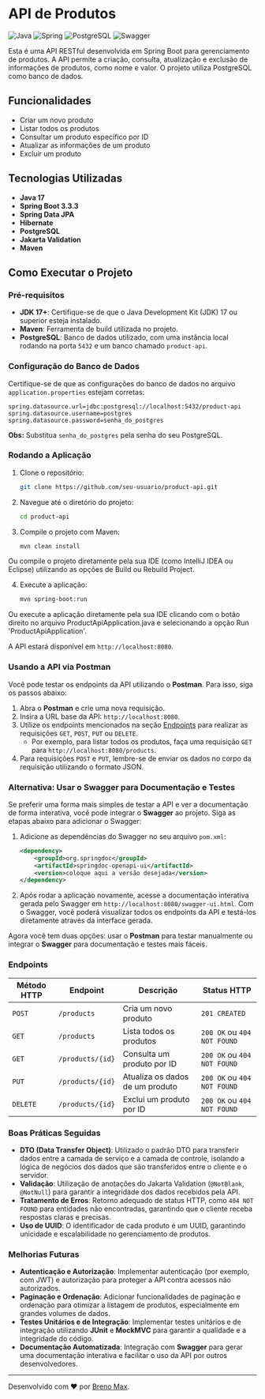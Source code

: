 # API de Produtos

![Java](https://img.shields.io/badge/java-%23ED8B00.svg?style=for-the-badge&logo=openjdk&logoColor=white)
![Spring](https://img.shields.io/badge/spring-%236DB33F.svg?style=for-the-badge&logo=spring&logoColor=white)
![PostgreSQL](https://img.shields.io/badge/postgreSQL-%23336791.svg?style=for-the-badge&logo=postgresql&logoColor=white)
![Swagger](https://img.shields.io/badge/Swagger-%23Clojure.svg?style=for-the-badge&logo=swagger&logoColor=white)


Esta é uma API RESTful desenvolvida em Spring Boot para gerenciamento de produtos. A API permite a criação, consulta, atualização e exclusão de informações de produtos, como nome e valor. O projeto utiliza PostgreSQL como banco de dados.

## Funcionalidades

- Criar um novo produto
- Listar todos os produtos
- Consultar um produto específico por ID
- Atualizar as informações de um produto
- Excluir um produto

## Tecnologias Utilizadas

- **Java 17**
- **Spring Boot 3.3.3**
- **Spring Data JPA**
- **Hibernate**
- **PostgreSQL**
- **Jakarta Validation**
- **Maven**

## Como Executar o Projeto

### Pré-requisitos

- **JDK 17+**: Certifique-se de que o Java Development Kit (JDK) 17 ou superior esteja instalado.
- **Maven**: Ferramenta de build utilizada no projeto.
- **PostgreSQL**: Banco de dados utilizado, com uma instância local rodando na porta `5432` e um banco chamado `product-api`.
  
### Configuração do Banco de Dados

Certifique-se de que as configurações do banco de dados no arquivo `application.properties` estejam corretas:

```properties
spring.datasource.url=jdbc:postgresql://localhost:5432/product-api
spring.datasource.username=postgres
spring.datasource.password=senha_do_postgres
```

**Obs:** Substitua `senha_do_postgres` pela senha do seu PostgreSQL.

### Rodando a Aplicação

1. Clone o repositório:
   ```bash
   git clone https://github.com/seu-usuario/product-api.git
   ```

2. Navegue até o diretório do projeto:
   ```bash
   cd product-api
   ```
   
3. Compile o projeto com Maven:
   ```bash
   mvn clean install
   ```

Ou compile o projeto diretamente pela sua IDE (como IntelliJ IDEA ou Eclipse) utilizando as opções de Build ou Rebuild Project.

4. Execute a aplicação:
   ```bash
   mvn spring-boot:run
   ```

Ou execute a aplicação diretamente pela sua IDE clicando com o botão direito no arquivo ProductApiApplication.java e selecionando a opção Run 'ProductApiApplication'.

A API estará disponível em `http://localhost:8080`.

### Usando a API via Postman

Você pode testar os endpoints da API utilizando o **Postman**. Para isso, siga os passos abaixo:

1. Abra o **Postman** e crie uma nova requisição.
2. Insira a URL base da API: `http://localhost:8080`.
3. Utilize os endpoints mencionados na seção [Endpoints](#endpoints) para realizar as requisições `GET`, `POST`, `PUT` ou `DELETE`.
   - Por exemplo, para listar todos os produtos, faça uma requisição `GET` para `http://localhost:8080/products`.
4. Para requisições `POST` e `PUT`, lembre-se de enviar os dados no corpo da requisição utilizando o formato JSON.

### Alternativa: Usar o Swagger para Documentação e Testes

Se preferir uma forma mais simples de testar a API e ver a documentação de forma interativa, você pode integrar o **Swagger** ao projeto. Siga as etapas abaixo para adicionar o Swagger:

1. Adicione as dependências do Swagger no seu arquivo `pom.xml`:
   ```xml
   <dependency>
       <groupId>org.springdoc</groupId>
       <artifactId>springdoc-openapi-ui</artifactId>
       <version>coloque aqui a versão desejada</version>
   </dependency>
   ```
2. Após rodar a aplicação novamente, acesse a documentação interativa gerada pelo Swagger em `http://localhost:8080/swagger-ui.html`.
Com o Swagger, você poderá visualizar todos os endpoints da API e testá-los diretamente através da interface gerada.


Agora você tem duas opções: usar o **Postman** para testar manualmente ou integrar o **Swagger** para documentação e testes mais fáceis.


### Endpoints

| Método HTTP | Endpoint          | Descrição                          | Status HTTP        |
|-------------|-------------------|------------------------------------|--------------------|
| `POST`      | `/products`        | Cria um novo produto               | `201 CREATED`      |
| `GET`       | `/products`        | Lista todos os produtos            | `200 OK` ou `404 NOT FOUND` |
| `GET`       | `/products/{id}`   | Consulta um produto por ID         | `200 OK` ou `404 NOT FOUND` |
| `PUT`       | `/products/{id}`   | Atualiza os dados de um produto    | `200 OK` ou `404 NOT FOUND` |
| `DELETE`    | `/products/{id}`   | Exclui um produto por ID           | `200 OK` ou `404 NOT FOUND` |

### Boas Práticas Seguidas

- **DTO (Data Transfer Object)**: Utilizado o padrão DTO para transferir dados entre a camada de serviço e a camada de controle, isolando a lógica de negócios dos dados que são transferidos entre o cliente e o servidor.
- **Validação**: Utilização de anotações do Jakarta Validation (`@NotBlank`, `@NotNull`) para garantir a integridade dos dados recebidos pela API.
- **Tratamento de Erros**: Retorno adequado de status HTTP, como `404 NOT FOUND` para entidades não encontradas, garantindo que o cliente receba respostas claras e precisas.
- **Uso de UUID**: O identificador de cada produto é um UUID, garantindo unicidade e escalabilidade no gerenciamento de produtos.

### Melhorias Futuras

- **Autenticação e Autorização**: Implementar autenticação (por exemplo, com JWT) e autorização para proteger a API contra acessos não autorizados.
- **Paginação e Ordenação**: Adicionar funcionalidades de paginação e ordenação para otimizar a listagem de produtos, especialmente em grandes volumes de dados.
- **Testes Unitários e de Integração**: Implementar testes unitários e de integração utilizando **JUnit** e **MockMVC** para garantir a qualidade e a integridade do código.
- **Documentação Automatizada**: Integração com **Swagger** para gerar uma documentação interativa e facilitar o uso da API por outros desenvolvedores.

---

Desenvolvido com :heart: por [Breno Max](https://github.com/brennomax).
